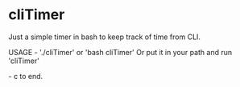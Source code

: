 cliTimer
========

Just a simple timer in bash to keep track of time from CLI.

USAGE - './cliTimer' or 'bash cliTimer'
Or put it in your path and run 'cliTimer'

<CTRL> - c to end.

